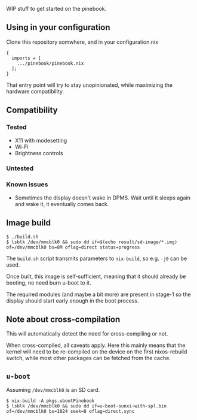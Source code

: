 WIP stuff to get started on the pinebook.

## Using in your configuration

Clone this repository somwhere, and in your configuration.nix

```
{
  imports = [
    .../pinebook/pinebook.nix
  ];
}
```

That entry point will try to stay unopinionated, while maximizing the hardware
compatibility.

## Compatibility

### Tested

 * X11 with modesetting
 * Wi-Fi
 * Brightness controls

### Untested


### Known issues

 * Sometimes the display doesn't wake in DPMS. Wait until it sleeps again and wake it, it eventually comes back.

## Image build

```
$ ./build.sh
$ lsblk /dev/mmcblk0 && sudo dd if=$(echo result/sd-image/*.img) of=/dev/mmcblk0 bs=8M oflag=direct status=progress
```

The `build.sh` script transmits parameters to `nix-build`, so e.g. `-j0` can
be used.

Once built, this image is self-sufficient, meaning that it should already be
booting, no need burn u-boot to it.

The required modules (and maybe a bit more) are present in stage-1 so the
display should start early enough in the boot process.

## Note about cross-compilation

This will automatically detect the need for cross-compiling or not.

When cross-compiled, all caveats apply. Here this mainly means that the kernel
will need to be re-compiled on the device on the first nixos-rebuild switch,
while most other packages can be fetched from the cache.

## `u-boot`

Assuming `/dev/mmcblk0` is an SD card.

```
$ nix-build -A pkgs.ubootPinebook
$ lsblk /dev/mmcblk0 && sudo dd if=u-boot-sunxi-with-spl.bin of=/dev/mmcblk0 bs=1024 seek=8 oflag=direct,sync
```
